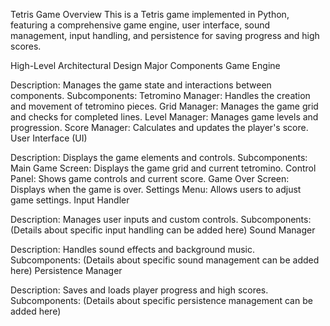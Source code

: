Tetris Game
Overview
This is a Tetris game implemented in Python, featuring a comprehensive game engine, user interface, sound management, input handling, and persistence for saving progress and high scores.

High-Level Architectural Design
Major Components
Game Engine

Description: Manages the game state and interactions between components.
Subcomponents:
Tetromino Manager: Handles the creation and movement of tetromino pieces.
Grid Manager: Manages the game grid and checks for completed lines.
Level Manager: Manages game levels and progression.
Score Manager: Calculates and updates the player's score.
User Interface (UI)

Description: Displays the game elements and controls.
Subcomponents:
Main Game Screen: Displays the game grid and current tetromino.
Control Panel: Shows game controls and current score.
Game Over Screen: Displays when the game is over.
Settings Menu: Allows users to adjust game settings.
Input Handler

Description: Manages user inputs and custom controls.
Subcomponents: (Details about specific input handling can be added here)
Sound Manager

Description: Handles sound effects and background music.
Subcomponents: (Details about specific sound management can be added here)
Persistence Manager

Description: Saves and loads player progress and high scores.
Subcomponents: (Details about specific persistence management can be added here) 